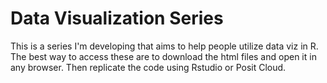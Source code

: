 # Data Visualization Series

This is a series I'm developing that aims to help people utilize data viz in R. The best way to access these are to download the html files and open it in any browser. Then replicate the code using Rstudio or Posit Cloud. 